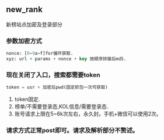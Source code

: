 ## new_rank
新榜站点加密及登录部分

### 参数加密方式
```sql
nonce: [0~9a~f]for循环获取.
xyz: url + params + nonce + key 按顺序拼接后md5.
```

### 现在关闭了入口，搜索都需要token
```sql
token = usr + 加密后pwd(固定抓包一次可获取)

```
1. token固定.
2. 榜单/不需要登录态,KOL信息/需要登录态.
3. 账号请求上限在5~6k次左右，永久封。手机+微信可以使用2次。


### 请求方式正常post即可。请求及解析部分不赘述。